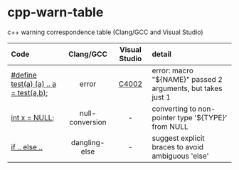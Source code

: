 # cpp-warn-table
c++ warning correspondence table (Clang/GCC and Visual Studio)


|Code|Clang/GCC|Visual Studio|detail|
|:---|:--:|:--:|:--|
|[#define test(a) (a) .. a = test(a,b);](https://wandbox.org/permlink/8SFncs69GcLtlNcK)|error|[C4002](https://docs.microsoft.com/ja-jp/cpp/error-messages/compiler-warnings/compiler-warning-level-1-c4002?view=vs-2019)|error: macro "${NAME}" passed 2 arguments, but takes just 1|
|[int x = NULL;](https://wandbox.org/permlink/2Fw6rNc1bKf3JYUI)|null-conversion|-|converting to non-pointer type '${TYPE}' from NULL|
|[if .. else ..](https://wandbox.org/permlink/1kPL40bHJ0M43Z0H)|dangling-else|-|suggest explicit braces to avoid ambiguous 'else'|
